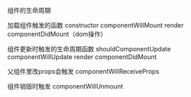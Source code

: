 组件的生命周期

加载组件触发的函数
constructor
componentWillMount
render
componentDidMount（dom操作）

组件更新时触发的生命周期函数
shouldComponentUpdate
componentWillUpdate
render
componentDidMount

父组件里改props会触发
componentWillReceiveProps

组件销毁时触发
componentWillUnmount
